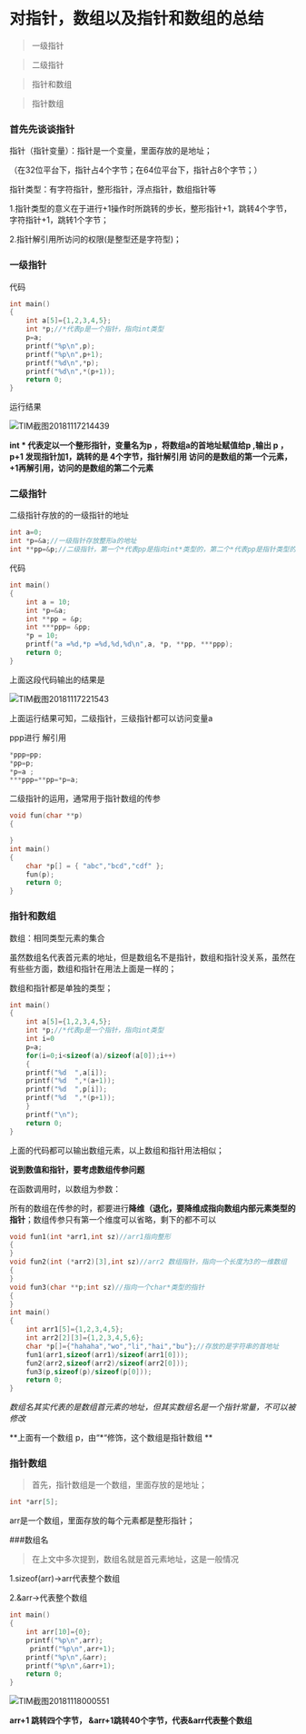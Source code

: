 # 对指针，数组以及指针和数组的总结

> 一级指针

> 二级指针

> 指针和数组

> 指针数组

### 首先先谈谈指针

指针（指针变量）：指针是一个变量，里面存放的是地址；

（在32位平台下，指针占4个字节；在64位平台下，指针占8个字节；）

指针类型：有字符指针，整形指针，浮点指针，数组指针等

1.指针类型的意义在于进行+1操作时所跳转的步长，整形指针+1，跳转4个字节，字符指针+1，跳转1个字节；

2.指针解引用所访问的权限(是整型还是字符型)；



### 一级指针

代码

```c
int main()
{
    int a[5]={1,2,3,4,5};
    int *p;//*代表p是一个指针，指向int类型
    p=a;
    printf("%p\n",p);
    printf("%p\n",p+1);
    printf("%d\n",*p);
    printf("%d\n",*(p+1));
    return 0;
}
```

运行结果

![TIM截图20181117214439](C:\Users\admin\Desktop\TIM截图20181117214439.jpg)

**int *  代表定以一个整形指针，变量名为p  ，将数组a的首地址赋值给p  ,输出  p ，p+1  发现指针加1，跳转的是 4个字节，指针解引用 访问的是数组的第一个元素，+1再解引用，访问的是数组的第二个元素**



### 二级指针

二级指针存放的的一级指针的地址

```c
int a=0;
int *p=&a;//一级指针存放整形a的地址
int **pp=&p;//二级指针，第一个*代表pp是指向int*类型的，第二个*代表pp是指针类型的
```



代码

```c
int main()
{
	int a = 10;
	int *p=&a;
	int **pp = &p;
	int ***ppp= &pp;
	*p = 10;
	printf("a =%d,*p =%d,%d,%d\n",a, *p, **pp, ***ppp);
	return 0;
}
```

上面这段代码输出的结果是

![TIM截图20181117221543](C:\Users\admin\Desktop\TIM截图20181117221543.jpg)

上面运行结果可知，二级指针，三级指针都可以访问变量a

ppp进行 解引用    

```c
*ppp=pp; 
*pp=p; 
*p=a ;
***ppp=**pp=*p=a;
```

二级指针的运用，通常用于指针数组的传参

```c
void fun(char **p)
{

}
int main()
{
	char *p[] = { "abc","bcd","cdf" };
	fun(p);
	return 0;
}
```



### 指针和数组

数组：相同类型元素的集合

虽然数组名代表首元素的地址，但是数组名不是指针，数组和指针没关系，虽然在有些些方面，数组和指针在用法上面是一样的；

数组和指针都是单独的类型；



```c
int main()
{
    int a[5]={1,2,3,4,5};
    int *p;//*代表p是一个指针，指向int类型
    int i=0
    p=a;
    for(i=0;i<sizeof(a)/sizeof(a[0]);i++)
    {
    printf("%d  ",a[i]);
    printf("%d  ",*(a+1));  
    printf("%d  ",p[i]);    
    printf("%d  ",*(p+1));
    }
    printf("\n");
    return 0;
}
```

上面的代码都可以输出数组元素，以上数组和指针用法相似；



**说到数值和指针，要考虑数组传参问题**

在函数调用时，以数组为参数：

所有的数组在传参的时，都要进行**降维（退化，要降维成指向数组内部元素类型的指针**；数组传参只有第一个维度可以省略，剩下的都不可以

```c
void fun1(int *arr1,int sz)//arr1指向整形
{   
}
void fun2(int (*arr2)[3],int sz)//arr2 数组指针，指向一个长度为3的一维数组
{
}
void fun3(char **p;int sz)//指向一个char*类型的指针
{
}
int main()
{
    int arr1[5]={1,2,3,4,5};
    int arr2[2][3]={1,2,3,4,5,6};
    char *p[]={"hahaha","wo","li","hai","bu"};//存放的是字符串的首地址
    fun1(arr1,sizeof(arr1)/sizeof(arr1[0]));
    fun2(arr2,sizeof(arr2)/sizeof(arr2[0]));
    fun3(p,sizeof(p)/sizeof(p[0]));
    return 0;
}
```

*数组名其实代表的是数组首元素的地址，但其实数组名是一个指针常量，不可以被修改*

**上面有一个数组 p，由“*“修饰，这个数组是指针数组  **



### 指针数组

> 首先，指针数组是一个数组，里面存放的是地址；

```c
int *arr[5];
```

arr是一个数组，里面存放的每个元素都是整形指针；



###数组名

> 在上文中多次提到，数组名就是首元素地址，这是一般情况

1.sizeof(arr)->arr代表整个数组

2.&arr->代表整个数组



```c
int main()
{
    int arr[10]={0};
    printf("%p\n",arr);
     printf("%p\n",arr+1);
    printf("%p\n",&arr);
    printf("%p\n",&arr+1);
    return 0;
}

```

![TIM截图20181118000551](C:\Users\admin\Desktop\TIM截图20181118000551.jpg)



**arr+1  跳转四个字节， &arr+1跳转40个字节，代表&arr代表整个数组**









